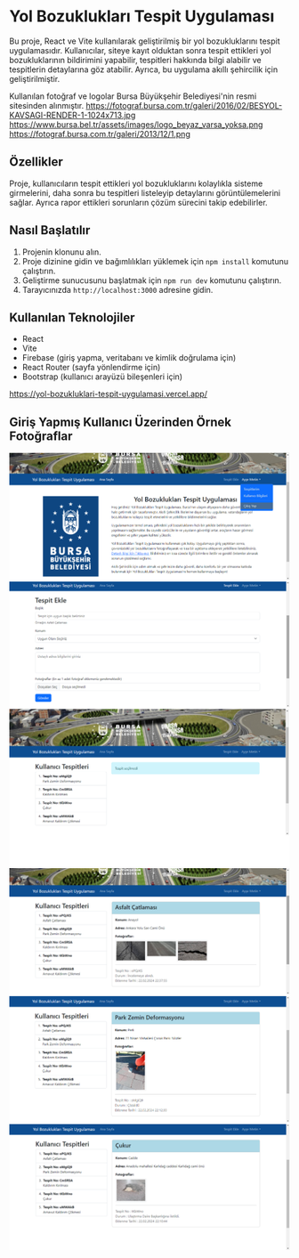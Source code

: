 # Yol Bozuklukları Tespit Uygulaması

Bu proje, React ve Vite kullanılarak geliştirilmiş bir yol bozukluklarını tespit uygulamasıdır. Kullanıcılar, siteye kayıt olduktan sonra tespit ettikleri yol bozukluklarının bildirimini yapabilir, tespitleri hakkında bilgi alabilir ve tespitlerin detaylarına göz atabilir. Ayrıca, bu uygulama akıllı şehircilik için geliştirilmiştir.

Kullanılan fotoğraf ve logolar Bursa Büyükşehir Belediyesi'nin resmi sitesinden alınmıştır.
https://fotograf.bursa.com.tr/galeri/2016/02/BESYOL-KAVSAGI-RENDER-1-1024x713.jpg
https://www.bursa.bel.tr/assets/images/logo_beyaz_varsa_yoksa.png
https://fotograf.bursa.com.tr/galeri/2013/12/1.png

## Özellikler

Proje, kullanıcıların tespit ettikleri yol bozukluklarını kolaylıkla sisteme girmelerini, daha sonra bu tespitleri listeleyip detaylarını görüntülemelerini sağlar. Ayrıca rapor ettikleri sorunların çözüm sürecini takip edebilirler.

## Nasıl Başlatılır

1. Projenin klonunu alın.
2. Proje dizinine gidin ve bağımlılıkları yüklemek için `npm install` komutunu çalıştırın.
3. Geliştirme sunucusunu başlatmak için `npm run dev` komutunu çalıştırın.
4. Tarayıcınızda `http://localhost:3000` adresine gidin.

## Kullanılan Teknolojiler

- React
- Vite
- Firebase (giriş yapma, veritabanı ve kimlik doğrulama için)
- React Router (sayfa yönlendirme için)
- Bootstrap (kullanıcı arayüzü bileşenleri için)

https://yol-bozukluklari-tespit-uygulamasi.vercel.app/

## Giriş Yapmış Kullanıcı Üzerinden Örnek Fotoğraflar

![Kullanıcı Girişi](/public/1.png)
![Tespit Ekle](/public/6.png)
![Tespitlerim Sayfası](/public/2.png)
![Örnek Tespit1](/public/3.png)
![Örnek Tespit2](/public/4.png)
![Örnek Tespit3](/public/5.png)

